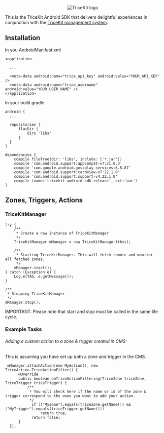 <p align="center"><img src="https://cloud.githubusercontent.com/assets/6678136/8150781/4a39f442-134b-11e5-8414-d2f4a583f5f7.png" alt="TriceKit logo" /></p>

This is the TriceKit Android SDK that delivers delightful experiences in conjunction with the [TriceKit management system](http://beta.tricekit.com).

## Installation

In you AndroidManifest.xml

```
<application

  ...

  <meta-data android:name="trice_api_key" android:value="YOUR_API_KEY" />
  <meta-data android:name="trice_username" android:value="YOUR_USER_NAME" />
</application>
```

In your build.gradle

```
android {
  ...
  
  repositories {
      flatDir {
          dirs 'libs'
      }
  }
}

dependencies {
    compile fileTree(dir: 'libs', include: ['*.jar'])
    compile 'com.android.support:appcompat-v7:21.0.3'
    compile 'com.google.android.gms:play-services:6.5.87'
    compile 'com.android.support:cardview-v7:22.1.0'
    compile 'com.android.support:support-v4:22.1.0'
    compile (name:'tricekit-android-sdk-release', ext:'aar')
}

```

## Zones, Triggers, Actions

### TriceKitManager

```
try {
    /**
     * Create a new instance of TriceKitManager
     */
    TriceKitManager mManager = new TriceKitManager(this);

    /**
     * Starting TriceKitManager. This will fetch remote and monitor all fetched zones.
     */
    mManager.start();
} catch (Exception e) {
    Log.e(TAG, e.getMessage());
}

/**
 * Stopping TriceKitManager
 */
mManager.stop();
```

IMPORTANT: Please note that start and stop must be called in the same life cycle.

### Example Tasks

###### Adding a custom action to a zone & trigger created in CMS:

This is assuming you have set up both a zone and trigger in the CMS.

```
 mManager.attachAction(new MyAction(), new TriceAction.TriceActionFilter() {
      @Override
      public boolean onTriceActionFiltering(TriceZone triceZone, TriceTrigger triceTrigger) {
          /**
           * You will check here if the name or id of the zone & trigger correspond to the ones you want to add your action.
           */
            if (("MyZone").equals(triceZone.getName()) && ("MyTrigger").equals(triceTrigger.getName()))
                return true;
            return false;
      }
  });
```
